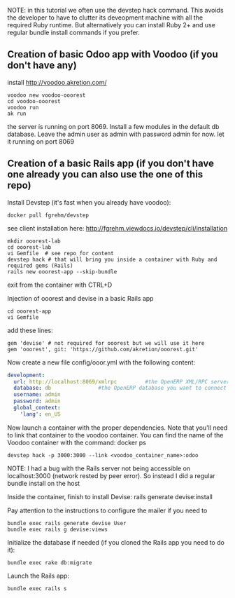 NOTE: in this tutorial we often use the devstep hack command. This avoids the developer to have to clutter its deveopment machine with all the required Ruby runtime. But alternatively you can install Ruby 2+ and use regular bundle install commands if you prefer.


Creation of basic Odoo app with Voodoo (if you don't have any)
--------------------------------------------------------------

install http://voodoo.akretion.com/

```text
voodoo new voodoo-ooorest
cd voodoo-ooorest
voodoo run
ak run
```

the server is running on port 8069. Install a few modules in the default db database. Leave the admin user as admin with password admin for now.
let it running on port 8069


Creation of a basic Rails app (if you don't have one already you can also use the one of this repo)
---------------------------------------------------------------------------------------------------

Install Devstep (it's fast when you already have voodoo):

```text
docker pull fgrehm/devstep
```

see client installation here: http://fgrehm.viewdocs.io/devstep/cli/installation

```
mkdir ooorest-lab
cd ooorest-lab
vi Gemfile  # see repo for content
devstep hack # that will bring you inside a container with Ruby and required gems (Rails)
rails new ooorest-app --skip-bundle
```

exit from the container with CTRL+D

Injection of ooorest and devise in a basic Rails app

```
cd ooorest-app
vi Gemfile
```

add these lines:
```
gem 'devise' # not required for ooorest but we will use it here
gem 'ooorest', git: 'https://github.com/akretion/ooorest.git'
```

Now create a new file config/ooor.yml with the following content:

```yaml
development:
  url: http://localhost:8069/xmlrpc         #the OpenERP XML/RPC server
  database: db               #the OpenERP database you want to connect to
  username: admin
  password: admin
  global_context:
    'lang': en_US
```


Now launch a container with the proper dependencies.
Note that you'll need to link that container to the voodoo container. You can find the name of the Voodoo container with the command: docker ps

```text
devstep hack -p 3000:3000 --link <voodoo_container_name>:odoo
```

NOTE: I had a bug with the Rails server not being accessible on localhost:3000 (network rested by peer error). So instead I did a regular bundle install on the host

Inside the container, finish to install Devise:
rails generate devise:install

Pay attention to the instructions to configure the mailer if you need to

```
bundle exec rails generate devise User
bundle exec rails g devise:views
```

Initialize the database if needed (if you cloned the Rails app you need to do it):

```
bundle exec rake db:migrate
```


Launch the Rails app:

```
bundle exec rails s
```
